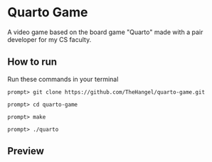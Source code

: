 # Quarto Game
A video game based on the board game "Quarto" made with a pair developer for my CS faculty.

## How to run

Run these commands in your terminal
```
prompt> git clone https://github.com/TheHangel/quarto-game.git

prompt> cd quarto-game

prompt> make

prompt> ./quarto
```

## Preview

